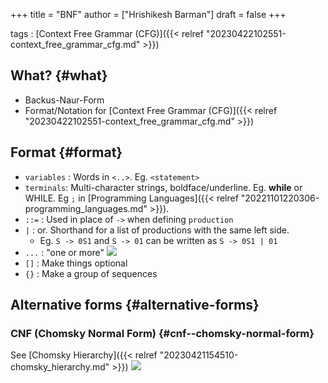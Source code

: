 +++
title = "BNF"
author = ["Hrishikesh Barman"]
draft = false
+++

tags
: [Context Free Grammar (CFG)]({{< relref "20230422102551-context_free_grammar_cfg.md" >}})


## What? {#what}

-   Backus-Naur-Form
-   Format/Notation for [Context Free Grammar (CFG)]({{< relref "20230422102551-context_free_grammar_cfg.md" >}})


## Format {#format}

-   `variables` : Words in `<..>`. Eg. `<statement>`
-   `terminals`: Multi-character strings, boldface/underline. Eg. **while** or <span class="underline">WHILE</span>. Eg `;` in [Programming Languages]({{< relref "20221101220306-programming_languages.md" >}}).
-   `::=` : Used in place of `->` when defining `production`
-   `|` : or. Shorthand for a list of productions with the same left side.
    -   Eg. `S -> 0S1` and `S -> 01` can be written as `S -> 0S1 | 01`
-   `...` : "one or more"
    ![](/ox-hugo/20230422075825-bnf-320411895.png)
-   `[]` : Make things optional
-   `{}` : Make a group of sequences


## Alternative forms {#alternative-forms}


### CNF (Chomsky Normal Form) {#cnf--chomsky-normal-form}

See [Chomsky Hierarchy]({{< relref "20230421154510-chomsky_hierarchy.md" >}})
![](/ox-hugo/20230422075825-bnf-676943436.png)

